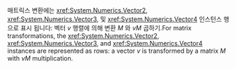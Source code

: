 <span data-ttu-id="65de1-101">매트릭스 변환에는 <xref:System.Numerics.Vector2>, <xref:System.Numerics.Vector3>, 및 <xref:System.Numerics.Vector4> 인스턴스 행으로 표시 됩니다: 벡터 *v* 행렬에 의해 변환 *M* 와 *vM*  곱하기.</span><span class="sxs-lookup"><span data-stu-id="65de1-101">For matrix transformations, the <xref:System.Numerics.Vector2>, <xref:System.Numerics.Vector3>, and <xref:System.Numerics.Vector4> instances are represented as rows: a vector *v* is transformed by a matrix *M* with *vM* multiplication.</span></span>